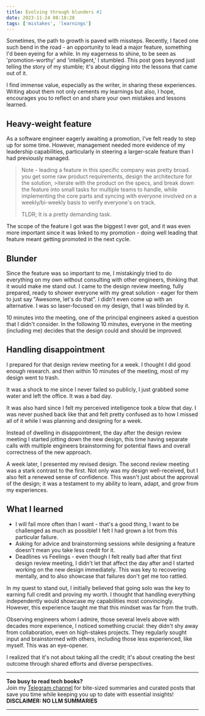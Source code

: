 ```yaml
---
title: Evolving through blunders #1
date: 2023-11-24 08:18:28
tags: ['mistakes', 'learnings']
---
```


Sometimes, the path to growth is paved with missteps. Recently, I faced one such bend in the road - an opportunity to lead a major feature, something I'd been eyeing for a while. In my eagerness to shine, to be seen as 'promotion-worthy' and 'intelligent,' I stumbled. 
This post goes beyond just telling the story of my stumble; it's about digging into the lessons that came out of it.

I find immense value, especially as the writer, in sharing these experiences. Writing about them not only cements my learnings but also, I hope, encourages you to reflect on and share your own mistakes and lessons learned.

## Heavy-weight feature
As a software engineer eagerly awaiting a promotion, I've felt ready to step up for some time. However, management needed more evidence of my leadership capabilities, particularly in steering a larger-scale feature than I had previously managed.

> Note - leading a feature in this specific company was pretty broad. you get some raw product requirements, design the architecture for the solution, >iterate with the product on the specs, and break down the feature into small tasks for multiple teams to handle, while implementing the core parts and syncing with everyone involved on a weekly/bi-weekly basis to verify everyone's on track. 
>
>TLDR; It is a pretty demanding task.

The scope of the feature I got was the biggest I ever got, and it was even more important since it was linked to my promotion - doing well leading that feature meant getting promoted in the next cycle.

## Blunder
Since the feature was so important to me, I mistakingly tried to do everything on my own without consulting with other engineers, thinking that it would make me stand out.
I came to the design review meeting, fully prepared, ready to shower everyone with my great solution - eager for them to just say "Awesome, let's do that".
I didn't even come up with an alternative. I was so laser-focused on my design, that I was blinded by it.

10 minutes into the meeting, one of the principal engineers asked a question that I didn't consider. In the following 10 minutes, everyone in the meeting (including me) decides that the design could and should be improved.

## Handling disappointment
I prepared for that design review meeting for a week. I thought I did good enough research. and then within 10 minutes of the meeting, most of my design went to trash.

It was a shock to me since I never failed so publicly, I just grabbed some water and left the office. It was a bad day.

It was also hard since I felt my perceived intelligence took a blow that day. I was never pushed back like that and felt pretty confused as to how I missed all of it while I was planning and designing for a week.

Instead of dwelling in disappointment, the day after the design review meeting I started jotting down the new design, this time having separate calls with multiple engineers brainstorming for potential flaws and overall correctness of the new approach.

A week later, I presented my revised design. The second review meeting was a stark contrast to the first. Not only was my design well-received, but I also felt a renewed sense of confidence. This wasn't just about the approval of the design; it was a testament to my ability to learn, adapt, and grow from my experiences.

## What I learned
* I will fail more often than I want - that's a good thing, I want to be challenged as much as possible! I felt I had grown a lot from this particular failure.
* Asking for advice and brainstorming sessions while designing a feature doesn't mean you take less credit for it.
* Deadlines vs Feelings - even though I felt really bad after that first design review meeting, I didn't let that affect the day after and I started working on the new design immediately. This was key to recovering mentally, and to also showcase that failures don't get me too rattled.

In my quest to stand out, I initially believed that going solo was the key to earning full credit and proving my worth. I thought that handling everything independently would showcase my capabilities most convincingly. However, this experience taught me that this mindset was far from the truth.

Observing engineers whom I admire, those several levels above with decades more experience, I noticed something crucial: they didn't shy away from collaboration, even on high-stakes projects. They regularly sought input and brainstormed with others, including those less experienced, like myself. This was an eye-opener.

I realized that it's not about taking all the credit; it's about creating the best outcome through shared efforts and diverse perspectives.




<!-- PROMO BLOCK -->
---

**Too busy to read tech books?**  
Join my [Telegram channel](https://t.me/booksbytes) for bite-sized summaries and curated posts that save you time while keeping you up to date with essential insights!  
**DISCLAIMER: NO LLM SUMMARIES**

---
<!-- END PROMO BLOCK -->


